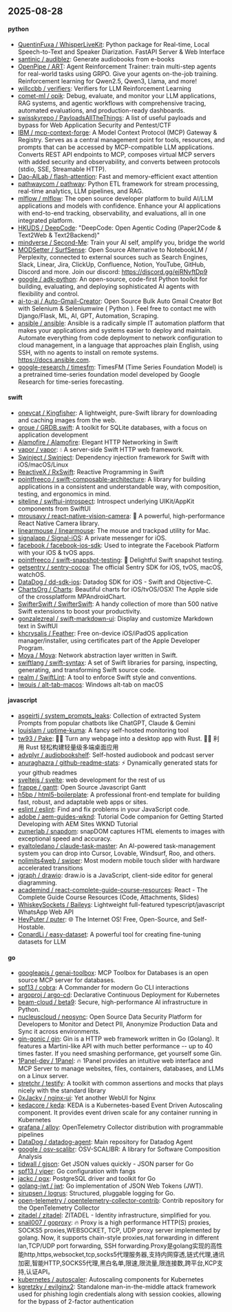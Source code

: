 ## 2025-08-28

#### python
* [QuentinFuxa / WhisperLiveKit](https://github.com/QuentinFuxa/WhisperLiveKit): Python package for Real-time, Local Speech-to-Text and Speaker Diarization. FastAPI Server & Web Interface
* [santinic / audiblez](https://github.com/santinic/audiblez): Generate audiobooks from e-books
* [OpenPipe / ART](https://github.com/OpenPipe/ART): Agent Reinforcement Trainer: train multi-step agents for real-world tasks using GRPO. Give your agents on-the-job training. Reinforcement learning for Qwen2.5, Qwen3, Llama, and more!
* [willccbb / verifiers](https://github.com/willccbb/verifiers): Verifiers for LLM Reinforcement Learning
* [comet-ml / opik](https://github.com/comet-ml/opik): Debug, evaluate, and monitor your LLM applications, RAG systems, and agentic workflows with comprehensive tracing, automated evaluations, and production-ready dashboards.
* [swisskyrepo / PayloadsAllTheThings](https://github.com/swisskyrepo/PayloadsAllTheThings): A list of useful payloads and bypass for Web Application Security and Pentest/CTF
* [IBM / mcp-context-forge](https://github.com/IBM/mcp-context-forge): A Model Context Protocol (MCP) Gateway & Registry. Serves as a central management point for tools, resources, and prompts that can be accessed by MCP-compatible LLM applications. Converts REST API endpoints to MCP, composes virtual MCP servers with added security and observability, and converts between protocols (stdio, SSE, Streamable HTTP).
* [Dao-AILab / flash-attention](https://github.com/Dao-AILab/flash-attention): Fast and memory-efficient exact attention
* [pathwaycom / pathway](https://github.com/pathwaycom/pathway): Python ETL framework for stream processing, real-time analytics, LLM pipelines, and RAG.
* [mlflow / mlflow](https://github.com/mlflow/mlflow): The open source developer platform to build AI/LLM applications and models with confidence. Enhance your AI applications with end-to-end tracking, observability, and evaluations, all in one integrated platform.
* [HKUDS / DeepCode](https://github.com/HKUDS/DeepCode): "DeepCode: Open Agentic Coding (Paper2Code & Text2Web & Text2Backend)"
* [mindverse / Second-Me](https://github.com/mindverse/Second-Me): Train your AI self, amplify you, bridge the world
* [MODSetter / SurfSense](https://github.com/MODSetter/SurfSense): Open Source Alternative to NotebookLM / Perplexity, connected to external sources such as Search Engines, Slack, Linear, Jira, ClickUp, Confluence, Notion, YouTube, GitHub, Discord and more. Join our discord: https://discord.gg/ejRNvftDp9
* [google / adk-python](https://github.com/google/adk-python): An open-source, code-first Python toolkit for building, evaluating, and deploying sophisticated AI agents with flexibility and control.
* [ai-to-ai / Auto-Gmail-Creator](https://github.com/ai-to-ai/Auto-Gmail-Creator): Open Source Bulk Auto Gmail Creator Bot with Selenium & Seleniumwire ( Python ). Feel free to contact me with Django/Flask, ML, AI, GPT, Automation, Scraping.
* [ansible / ansible](https://github.com/ansible/ansible): Ansible is a radically simple IT automation platform that makes your applications and systems easier to deploy and maintain. Automate everything from code deployment to network configuration to cloud management, in a language that approaches plain English, using SSH, with no agents to install on remote systems. https://docs.ansible.com.
* [google-research / timesfm](https://github.com/google-research/timesfm): TimesFM (Time Series Foundation Model) is a pretrained time-series foundation model developed by Google Research for time-series forecasting.

#### swift
* [onevcat / Kingfisher](https://github.com/onevcat/Kingfisher): A lightweight, pure-Swift library for downloading and caching images from the web.
* [groue / GRDB.swift](https://github.com/groue/GRDB.swift): A toolkit for SQLite databases, with a focus on application development
* [Alamofire / Alamofire](https://github.com/Alamofire/Alamofire): Elegant HTTP Networking in Swift
* [vapor / vapor](https://github.com/vapor/vapor): 💧 A server-side Swift HTTP web framework.
* [Swinject / Swinject](https://github.com/Swinject/Swinject): Dependency injection framework for Swift with iOS/macOS/Linux
* [ReactiveX / RxSwift](https://github.com/ReactiveX/RxSwift): Reactive Programming in Swift
* [pointfreeco / swift-composable-architecture](https://github.com/pointfreeco/swift-composable-architecture): A library for building applications in a consistent and understandable way, with composition, testing, and ergonomics in mind.
* [siteline / swiftui-introspect](https://github.com/siteline/swiftui-introspect): Introspect underlying UIKit/AppKit components from SwiftUI
* [mrousavy / react-native-vision-camera](https://github.com/mrousavy/react-native-vision-camera): 📸 A powerful, high-performance React Native Camera library.
* [linearmouse / linearmouse](https://github.com/linearmouse/linearmouse): The mouse and trackpad utility for Mac.
* [signalapp / Signal-iOS](https://github.com/signalapp/Signal-iOS): A private messenger for iOS.
* [facebook / facebook-ios-sdk](https://github.com/facebook/facebook-ios-sdk): Used to integrate the Facebook Platform with your iOS & tvOS apps.
* [pointfreeco / swift-snapshot-testing](https://github.com/pointfreeco/swift-snapshot-testing): 📸 Delightful Swift snapshot testing.
* [getsentry / sentry-cocoa](https://github.com/getsentry/sentry-cocoa): The official Sentry SDK for iOS, tvOS, macOS, watchOS.
* [DataDog / dd-sdk-ios](https://github.com/DataDog/dd-sdk-ios): Datadog SDK for iOS - Swift and Objective-C.
* [ChartsOrg / Charts](https://github.com/ChartsOrg/Charts): Beautiful charts for iOS/tvOS/OSX! The Apple side of the crossplatform MPAndroidChart.
* [SwifterSwift / SwifterSwift](https://github.com/SwifterSwift/SwifterSwift): A handy collection of more than 500 native Swift extensions to boost your productivity.
* [gonzalezreal / swift-markdown-ui](https://github.com/gonzalezreal/swift-markdown-ui): Display and customize Markdown text in SwiftUI
* [khcrysalis / Feather](https://github.com/khcrysalis/Feather): Free on-device iOS/iPadOS application manager/installer, using certificates part of the Apple Developer Program.
* [Moya / Moya](https://github.com/Moya/Moya): Network abstraction layer written in Swift.
* [swiftlang / swift-syntax](https://github.com/swiftlang/swift-syntax): A set of Swift libraries for parsing, inspecting, generating, and transforming Swift source code.
* [realm / SwiftLint](https://github.com/realm/SwiftLint): A tool to enforce Swift style and conventions.
* [lwouis / alt-tab-macos](https://github.com/lwouis/alt-tab-macos): Windows alt-tab on macOS

#### javascript
* [asgeirtj / system_prompts_leaks](https://github.com/asgeirtj/system_prompts_leaks): Collection of extracted System Prompts from popular chatbots like ChatGPT, Claude & Gemini
* [louislam / uptime-kuma](https://github.com/louislam/uptime-kuma): A fancy self-hosted monitoring tool
* [tw93 / Pake](https://github.com/tw93/Pake): 🤱🏻 Turn any webpage into a desktop app with Rust. 🤱🏻 利用 Rust 轻松构建轻量级多端桌面应用
* [advplyr / audiobookshelf](https://github.com/advplyr/audiobookshelf): Self-hosted audiobook and podcast server
* [anuraghazra / github-readme-stats](https://github.com/anuraghazra/github-readme-stats): ⚡ Dynamically generated stats for your github readmes
* [sveltejs / svelte](https://github.com/sveltejs/svelte): web development for the rest of us
* [frappe / gantt](https://github.com/frappe/gantt): Open Source Javascript Gantt
* [h5bp / html5-boilerplate](https://github.com/h5bp/html5-boilerplate): A professional front-end template for building fast, robust, and adaptable web apps or sites.
* [eslint / eslint](https://github.com/eslint/eslint): Find and fix problems in your JavaScript code.
* [adobe / aem-guides-wknd](https://github.com/adobe/aem-guides-wknd): Tutorial Code companion for Getting Started Developing with AEM Sites WKND Tutorial
* [zumerlab / snapdom](https://github.com/zumerlab/snapdom): snapDOM captures HTML elements to images with exceptional speed and accuracy.
* [eyaltoledano / claude-task-master](https://github.com/eyaltoledano/claude-task-master): An AI-powered task-management system you can drop into Cursor, Lovable, Windsurf, Roo, and others.
* [nolimits4web / swiper](https://github.com/nolimits4web/swiper): Most modern mobile touch slider with hardware accelerated transitions
* [jgraph / drawio](https://github.com/jgraph/drawio): draw.io is a JavaScript, client-side editor for general diagramming.
* [academind / react-complete-guide-course-resources](https://github.com/academind/react-complete-guide-course-resources): React - The Complete Guide Course Resources (Code, Attachments, Slides)
* [WhiskeySockets / Baileys](https://github.com/WhiskeySockets/Baileys): Lightweight full-featured typescript/javascript WhatsApp Web API
* [HeyPuter / puter](https://github.com/HeyPuter/puter): 🌐 The Internet OS! Free, Open-Source, and Self-Hostable.
* [ConardLi / easy-dataset](https://github.com/ConardLi/easy-dataset): A powerful tool for creating fine-tuning datasets for LLM

#### go
* [googleapis / genai-toolbox](https://github.com/googleapis/genai-toolbox): MCP Toolbox for Databases is an open source MCP server for databases.
* [spf13 / cobra](https://github.com/spf13/cobra): A Commander for modern Go CLI interactions
* [argoproj / argo-cd](https://github.com/argoproj/argo-cd): Declarative Continuous Deployment for Kubernetes
* [beam-cloud / beta9](https://github.com/beam-cloud/beta9): Secure, high-performance AI infrastructure in Python.
* [nucleuscloud / neosync](https://github.com/nucleuscloud/neosync): Open Source Data Security Platform for Developers to Monitor and Detect PII, Anonymize Production Data and Sync it across environments.
* [gin-gonic / gin](https://github.com/gin-gonic/gin): Gin is a HTTP web framework written in Go (Golang). It features a Martini-like API with much better performance -- up to 40 times faster. If you need smashing performance, get yourself some Gin.
* [1Panel-dev / 1Panel](https://github.com/1Panel-dev/1Panel): 🔥 1Panel provides an intuitive web interface and MCP Server to manage websites, files, containers, databases, and LLMs on a Linux server.
* [stretchr / testify](https://github.com/stretchr/testify): A toolkit with common assertions and mocks that plays nicely with the standard library
* [0xJacky / nginx-ui](https://github.com/0xJacky/nginx-ui): Yet another WebUI for Nginx
* [kedacore / keda](https://github.com/kedacore/keda): KEDA is a Kubernetes-based Event Driven Autoscaling component. It provides event driven scale for any container running in Kubernetes
* [grafana / alloy](https://github.com/grafana/alloy): OpenTelemetry Collector distribution with programmable pipelines
* [DataDog / datadog-agent](https://github.com/DataDog/datadog-agent): Main repository for Datadog Agent
* [google / osv-scalibr](https://github.com/google/osv-scalibr): OSV-SCALIBR: A library for Software Composition Analysis
* [tidwall / gjson](https://github.com/tidwall/gjson): Get JSON values quickly - JSON parser for Go
* [spf13 / viper](https://github.com/spf13/viper): Go configuration with fangs
* [jackc / pgx](https://github.com/jackc/pgx): PostgreSQL driver and toolkit for Go
* [golang-jwt / jwt](https://github.com/golang-jwt/jwt): Go implementation of JSON Web Tokens (JWT).
* [sirupsen / logrus](https://github.com/sirupsen/logrus): Structured, pluggable logging for Go.
* [open-telemetry / opentelemetry-collector-contrib](https://github.com/open-telemetry/opentelemetry-collector-contrib): Contrib repository for the OpenTelemetry Collector
* [zitadel / zitadel](https://github.com/zitadel/zitadel): ZITADEL - Identity infrastructure, simplified for you.
* [snail007 / goproxy](https://github.com/snail007/goproxy): 🔥 Proxy is a high performance HTTP(S) proxies, SOCKS5 proxies,WEBSOCKET, TCP, UDP proxy server implemented by golang. Now, it supports chain-style proxies,nat forwarding in different lan,TCP/UDP port forwarding, SSH forwarding.Proxy是golang实现的高性能http,https,websocket,tcp,socks5代理服务器,支持内网穿透,链式代理,通讯加密,智能HTTP,SOCKS5代理,黑白名单,限速,限流量,限连接数,跨平台,KCP支持,认证API。
* [kubernetes / autoscaler](https://github.com/kubernetes/autoscaler): Autoscaling components for Kubernetes
* [kgretzky / evilginx2](https://github.com/kgretzky/evilginx2): Standalone man-in-the-middle attack framework used for phishing login credentials along with session cookies, allowing for the bypass of 2-factor authentication
